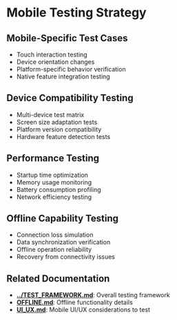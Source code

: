 

# Mobile Testing Strategy

## Mobile-Specific Test Cases
- Touch interaction testing
- Device orientation changes
- Platform-specific behavior verification
- Native feature integration testing

## Device Compatibility Testing
- Multi-device test matrix
- Screen size adaptation tests
- Platform version compatibility
- Hardware feature detection tests

## Performance Testing
- Startup time optimization
- Memory usage monitoring
- Battery consumption profiling
- Network efficiency testing

## Offline Capability Testing
- Connection loss simulation
- Data synchronization verification
- Offline operation reliability
- Recovery from connectivity issues

## Related Documentation

- **[../TEST_FRAMEWORK.md](../TEST_FRAMEWORK.md)**: Overall testing framework
- **[OFFLINE.md](OFFLINE.md)**: Offline functionality details
- **[UI_UX.md](UI_UX.md)**: Mobile UI/UX considerations to test

